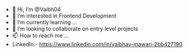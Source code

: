 - 👋 Hi, I’m @Vaibh04
- 👀 I’m interested in Frontend Development
- 🌱 I’m currently learning ...
- 💞️ I’m looking to collaborate on entry level projects
- 📫 How to reach me ...
- LinkedIn:- https://www.linkedin.com/in/vaibhav-mawari-2bb427190

<!---
Vaibh04/Vaibh04 is a ✨ special ✨ repository because its `README.md` (this file) appears on your GitHub profile.
You can click the Preview link to take a look at your changes.
--->
